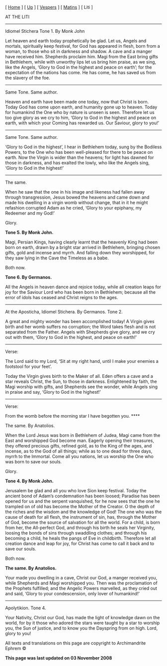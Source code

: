 \[ [Home](index.md) \] \[ [Up](25dec.md) \] \[ [Vespers](25decves.md) \] \[ [Matins](25decMat.md) \] \[ Liti \]

AT THE LITI

****

Idiomel Stichera
Tone 1. By Monk John

Let heaven and earth today prophetically be glad. Let us, Angels and mortals, spiritually keep festival, for God has appeared in flesh, born from a woman, to those who sit in darkness and shadow. A cave and a manger have received him. Shepherds proclaim him. Magi from the East bring gifts in Bethlehem, while with unworthy lips let us bring him praise, as we sing, like the Angels, ‘Glory to God in the highest and peace on earth’; for the expectation of the nations has come. He has come, he has saved us from the slavery of the foe.

****

Same Tone. Same author.

Heaven and earth have been made one today, now that Christ is born. Today God has come upon earth, and humanity gone up to heaven. Today for humankind the One who by nature is unseen is seen. Therefore let us too give glory as we cry to him, ‘Glory to God in the highest and peace on earth, with which your Coming has rewarded us. Our Saviour, glory to you!’

****

Same Tone. Same author.

‘Glory to God in the highest’, I hear in Bethlehem today, sung by the Bodiless Powers, to the One who has been well-pleased for there to be peace on earth. Now the Virgin is wider than the heavens; for light has dawned for those in darkness, and has exalted the lowly, who like the Angels sing, ‘Glory to God in the highest!’

****

The same.

When he saw that the one in his image and likeness had fallen away through transgression, Jesus bowed the heavens and came down and made his dwelling in a virgin womb without change, that in it he might refashion corrupted Adam as he cried, ‘Glory to your epiphany, my Redeemer and my God!’

Glory.

**Tone 5.
By Monk John.**

Magi, Persian Kings, having clearly learnt that the heavenly King had been born on earth, drawn by a bright star arrived in Bethlehem, bringing chosen gifts, gold and incense and myrrh. And falling down they worshipped, for they saw lying in the Cave the Timeless as a babe.

Both now.

**Tone 6.
By Germanos.**

All the Angels in heaven dance and rejoice today, while all creation leaps for joy for the Saviour Lord who has been born in Bethlehem; because all the error of idols has ceased and Christ reigns to the ages.

****

At the Aposticha, Idiomel Stichera.
By Germanos. Tone 2.

A great and mighty wonder has been accomplished today! A Virgin gives birth and her womb suffers no corruption; the Word takes flesh and is not separated from the Father. Angels with Shepherds give glory, and we cry out with them, ‘Glory to God in the highest, and peace on earth!’

****

Verse:

The Lord said to my Lord, ‘Sit at my right hand, until I make your enemies a footstool for your feet’.

Today the Virgin gives birth to the Maker of all. Eden offers a cave and a star reveals Christ, the Sun, to those in darkness. Enlightened by faith, the Magi worship with gifts, and Shepherds see the wonder, while Angels sing in praise and say, ‘Glory to God in the highest!’

****

Verse:

From the womb before the morning star I have begotten you. ****

The same. By Anatolios.

When the Lord Jesus was born in Bethlehem of Judea, Magi came from the East and worshipped God become man. Eagerly opening their treasures, they offered precious gifts, refined gold, as to the King of the ages, and incense, as to the God of all things; while as to one dead for three days, myrrh to the Immortal. Come all you nations, let us worship the One who was born to save our souls.

Glory.

**Tone 4.
By Monk John.**

Jerusalem be glad and all you who love Sion keep festival. Today the ancient bond of Adam’s condemnation has been loosed; Paradise has been opened for us and the serpent vanquished, for he now sees that the one he trampled on of old has become the Mother of the Creator. O the depth of the riches and the wisdom and the knowledge of God! The one who was the cause of death for all flesh, the instrument of sin, has, through the Mother of God, become the source of salvation for all the world. For a child, is born from her, the All-perfect God, and through his birth he seals her Virginity, loosing the bonds of sins through swaddling clothes; and through his becoming a child, he heals the pangs of Eve in childbirth. Therefore let all creation dance and leap for joy, for Christ has come to call it back and to save our souls.

Both now.

**The same.
By Anatolios.**

Your made you dwelling in a cave, Christ our God, a manger received you, while Shepherds and Magi worshipped you. Then was the proclamation of the Prophets fulfilled; and the Angelic Powers marvelled, as they cried out and said, ‘Glory to your condescension, only lover of humankind!’

****

Apolytikion. Tone 4.

Your Nativity, Christ our God, has made the light of knowledge dawn on the world, for by it those who adored the stars were taught by a star to worship you, the Sun of justice, and to know you the Dayspring from on high. Lord, glory to you!

All texts and translations on this page are copyright to
Archimandrite Ephrem ©

**This page was last updated on 03 November 2008**
